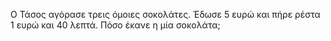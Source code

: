 Ο Τάσος αγόρασε τρεις όμοιες σοκολάτες. Έδωσε 5 ευρώ και πήρε ρέστα 1 ευρώ και 40
λεπτά. Πόσο έκανε η μία σοκολάτα;